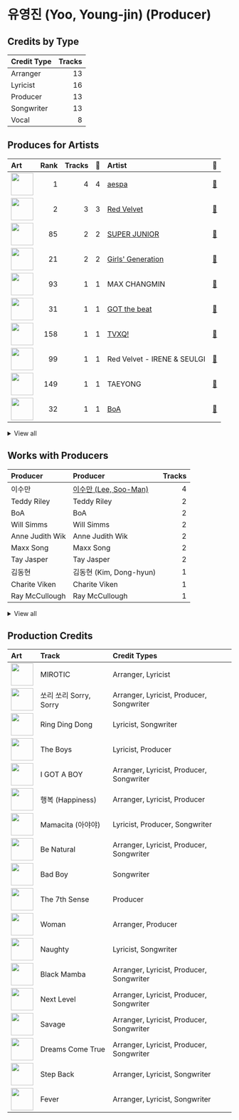 # 유영진 (Yoo, Young-jin) (Producer)

## Credits by Type

| Credit Type | Tracks |
|:---|---:|
| Arranger | 13 |
| Lyricist | 16 |
| Producer | 13 |
| Songwriter | 13 |
| Vocal | 8 |

## Produces for Artists

| Art | Rank | Tracks | 💚 | Artist | 🔗 |
|:---|---:|---:|---:|:---|:---|
| <img src="https://i.scdn.co/image/ab6761610000e5ebf7a1090ad3a35a34fc0ecb57" alt="" width="50" /> | 1 | 4 | 4 | [aespa](../../artists/aespa/overview.md) | [🔗](https://open.spotify.com/artist/6YVMFz59CuY7ngCxTxjpxE) |
| <img src="https://i.scdn.co/image/ab6761610000e5eb02a562ea6b1dc718394010ac" alt="" width="50" /> | 2 | 3 | 3 | [Red Velvet](../../artists/red_velvet/overview.md) | [🔗](https://open.spotify.com/artist/1z4g3DjTBBZKhvAroFlhOM) |
| <img src="https://i.scdn.co/image/ab6761610000e5eb723b8c26c6f79257c4f832e3" alt="" width="50" /> | 85 | 2 | 2 | [SUPER JUNIOR](../../artists/super_junior/overview.md) | [🔗](https://open.spotify.com/artist/6gzXCdfYfFe5XKhPKkYqxV) |
| <img src="https://i.scdn.co/image/ab6761610000e5eb385df356841aaec34a0914aa" alt="" width="50" /> | 21 | 2 | 2 | [Girls' Generation](../../artists/girls__generation/overview.md) | [🔗](https://open.spotify.com/artist/0Sadg1vgvaPqGTOjxu0N6c) |
| <img src="https://i.scdn.co/image/ab6761610000e5eb65f946e1c1bdc8bc9b75b049" alt="" width="50" /> | 93 | 1 | 1 | MAX CHANGMIN | [🔗](https://open.spotify.com/artist/7FiAkNWMb6ZBYI8tbQLuIS) |
| <img src="https://i.scdn.co/image/ab6761610000e5eb03fd839c09fe375026192645" alt="" width="50" /> | 31 | 1 | 1 | [GOT the beat](../../artists/got_the_beat/overview.md) | [🔗](https://open.spotify.com/artist/6uNxlIP5lzPFf0BHuELOuX) |
| <img src="https://i.scdn.co/image/ab6761610000e5eb2be82149be3774fa0729a543" alt="" width="50" /> | 158 | 1 | 1 | [TVXQ!](../../artists/tvxq!/overview.md) | [🔗](https://open.spotify.com/artist/6nVMMEywS5Y4tsHPKx1nIo) |
| <img src="https://i.scdn.co/image/ab6761610000e5eb7b13da5a8a3dd6e0d53ff764" alt="" width="50" /> | 99 | 1 | 1 | Red Velvet - IRENE & SEULGI | [🔗](https://open.spotify.com/artist/6bwp9ObI8FWvMPCIWVBmhl) |
| <img src="https://i.scdn.co/image/ab6761610000e5eb46c7620b97e6eb932d79d97a" alt="" width="50" /> | 149 | 1 | 1 | TAEYONG | [🔗](https://open.spotify.com/artist/6SKusTjOAPsTZ6kareKQdm) |
| <img src="https://i.scdn.co/image/ab6761610000e5eb1925e6520e474e569c971b36" alt="" width="50" /> | 32 | 1 | 1 | [BoA](../../artists/boa/overview.md) | [🔗](https://open.spotify.com/artist/4muJrGMndyYWqZtfk8OWy4) |


<details>
<summary>View all</summary>

| Art | Rank | Tracks | 💚 | Artist | 🔗 |
|:---|---:|---:|---:|:---|:---|
| <img src="https://i.scdn.co/image/ab6761610000e5ebb08ff289b18eb08abc6864c9" alt="" width="50" /> | 368 | 1 | 1 | NCT | [🔗](https://open.spotify.com/artist/48eO052eSDcn8aTxiv6QaG) |
| <img src="https://i.scdn.co/image/ab6761610000e5eb38c136f067600bd431dd9b93" alt="" width="50" /> | 252 | 1 | 1 | [NCT U](../../artists/nct_u/overview.md) | [🔗](https://open.spotify.com/artist/3paGCCtX1Xr4Gx53mSeZuQ) |
| <img src="https://i.scdn.co/image/ab6761610000e5ebe0001b1abdae41d669a446b7" alt="" width="50" /> | 100 | 1 | 1 | [SHINee](../../artists/shinee/overview.md) | [🔗](https://open.spotify.com/artist/2hRQKC0gqlZGPrmUKbcchR) |

</details>


## Works with Producers

| Producer | Producer | Tracks |
|:---|:---|---:|
| 이수만 | [이수만 (Lee, Soo-Man)](../이수만_(lee,_soo-man)/overview.md) | 4 |
| Teddy Riley | Teddy Riley | 2 |
| BoA | BoA | 2 |
| Will Simms | Will Simms | 2 |
| Anne Judith Wik | Anne Judith Wik | 2 |
| Maxx Song | Maxx Song | 2 |
| Tay Jasper | Tay Jasper | 2 |
| 김동현 | 김동현 (Kim, Dong-hyun) | 1 |
| Charite Viken | Charite Viken | 1 |
| Ray McCullough | Ray McCullough | 1 |


<details>
<summary>View all</summary>

| Producer | Producer | Tracks |
|:---|:---|---:|
| 정은경 | [정은경 (Jung, Eun-Kyung)](../정은경_(jung,_eun-kyung)/overview.md) | 1 |
| 구종필 | [구종필 (Koo, Jong-Pil)](../구종필_(koo,_jong-pil)/overview.md) | 1 |
| Omega | Omega | 1 |
| 1월 8일 | 1월 8일 (1월 8일) | 1 |
| Kirsten Collins | Kirsten Collins | 1 |
| J.SOL | J.SOL | 1 |
| 바다 | 바다 (Bada) | 1 |
| BXN | BXN | 1 |
| Ivy Adara | Ivy Adara | 1 |
| Thomas Troelsen | Thomas Troelsen | 1 |
| Jordan Reyes | Jordan Reyes | 1 |
| Chad Hugo | Chad Hugo | 1 |
| DOM | DOM | 1 |
| Jeremy Reeves | Jeremy Reeves | 1 |
| Gabriela Geneva | Gabriela Geneva | 1 |
| 조진주 | 조진주 (Jo, Jinju) | 1 |
| Tayla Parx | Tayla Parx | 1 |
| Mike Jay | Mike Jay | 1 |
| Ray Romulus | Ray Romulus | 1 |
| Shaun Kim | Shaun Kim | 1 |
| Sophie Curtis | Sophie Curtis | 1 |
| Hautboi Rich | Hautboi Rich | 1 |
| Sarah Lundbäck-Bell | Sarah Lundbäck-Bell (Lundbäck-Bell, Sarah) | 1 |
| 정의석 | [정의석 (Jung, Euisuk)](../정의석_(jung,_euisuk)/overview.md) | 1 |
| Jia Lih | Jia Lih | 1 |
| Dem Jointz | Dem Jointz | 1 |
| Ryan S. Jhun | [Ryan S. Jhun](../ryan_s__jhun/overview.md) | 1 |
| Sara Forsberg | Sara Forsberg | 1 |
| Ludvig Carl Evers | Ludvig Carl Evers | 1 |
| Mikkel Remee Sigvardt | Mikkel Remee Sigvardt | 1 |
| Marlin "Hookman" Bonds | Marlin "Hookman" Bonds | 1 |
| Lucas | Lucas | 1 |
| HYUGGIE | HYUGGIE | 1 |
| Jonathan Yip | Jonathan Yip | 1 |
| Jon Hume | Jon Hume | 1 |
| Phil Tan | [Phil Tan](../phil_tan/overview.md) | 1 |
| 이현승 | 이현승 (Lee, Hyun-Seung) | 1 |
| MARK | MARK | 1 |
| MZMC | MZMC | 1 |
| Dom | Dom | 1 |
| Shaun Lopez | Shaun Lopez | 1 |
| Adam McInnis | Adam McInnis | 1 |
| Mario Marchetti | Mario Marchetti | 1 |
| Scott Chesak | Scott Chesak | 1 |
| Hee Yeun Moon | Hee Yeun Moon | 1 |
| Louise Frick Sveen | Louise Frick Sveen | 1 |
| TAEYONG | TAEYONG | 1 |
| Richard Garcia | Richard Garcia | 1 |
| 이지홍 | 이지홍 (Lee, Ji-hong) | 1 |
| JQ | JQ | 1 |
| Jonatan Gusmark | Jonatan Gusmark | 1 |
| Whitney Phillips | Whitney Phillips | 1 |
| Chris Holsten | Chris Holsten | 1 |
| BUMZU | BUMZU | 1 |
| Ella Isaacson | Ella Isaacson | 1 |
| 김태성 | 김태성 (Kim, Tae Sung) | 1 |
| Timothy "Bos" Bullock | Timothy "Bos" Bullock | 1 |
| Adrian McKinnon | Adrian McKinnon | 1 |
| Leven Kali | Leven Kali | 1 |
| Risto Asikainen | Risto Asikainen | 1 |

</details>


## Production Credits

| Art | Track | Credit Types |
|:---|:---|:---|
| <img src="https://i.scdn.co/image/ab67616d0000b27325ca38eeeb374883d7652ff0" alt="" width="50" /> | MIROTIC | Arranger, Lyricist |
| <img src="https://i.scdn.co/image/ab67616d0000b273fb6e8a26c2c4d9a23f888a94" alt="" width="50" /> | 쏘리 쏘리 Sorry, Sorry | Arranger, Lyricist, Producer, Songwriter |
| <img src="https://i.scdn.co/image/ab67616d0000b273a7fcbfdd783b559de31d181b" alt="" width="50" /> | Ring Ding Dong | Lyricist, Songwriter |
| <img src="https://i.scdn.co/image/ab67616d0000b27361d7b9988c77826dfb1db1b3" alt="" width="50" /> | The Boys | Lyricist, Producer |
| <img src="https://i.scdn.co/image/ab67616d0000b273fd1f3849aaaf15112389a725" alt="" width="50" /> | I GOT A BOY | Arranger, Lyricist, Producer, Songwriter |
| <img src="https://i.scdn.co/image/ab67616d0000b273ccd9a8fe25e9ae6039ac6ce6" alt="" width="50" /> | 행복 (Happiness) | Arranger, Lyricist, Producer |
| <img src="https://i.scdn.co/image/ab67616d0000b273dbb82cf845a6d574224a0d33" alt="" width="50" /> | Mamacita (아야야) | Lyricist, Producer, Songwriter |
| <img src="https://i.scdn.co/image/ab67616d0000b27372ee4e2e933836a66e5869b6" alt="" width="50" /> | Be Natural | Arranger, Lyricist, Producer, Songwriter |
| <img src="https://i.scdn.co/image/ab67616d0000b273b64001fa6292caefc7605550" alt="" width="50" /> | Bad Boy | Songwriter |
| <img src="https://i.scdn.co/image/ab67616d0000b273b1d944dd406d5b0e461ad155" alt="" width="50" /> | The 7th Sense | Producer |
| <img src="https://i.scdn.co/image/ab67616d0000b2738d076165a515afd63688b968" alt="" width="50" /> | Woman | Arranger, Producer |
| <img src="https://i.scdn.co/image/ab67616d0000b2736c1bd86a3d68faf09607ffd3" alt="" width="50" /> | Naughty | Lyricist, Songwriter |
| <img src="https://i.scdn.co/image/ab67616d0000b2736f248f7695eb544a3a1955c5" alt="" width="50" /> | Black Mamba | Arranger, Lyricist, Producer, Songwriter |
| <img src="https://i.scdn.co/image/ab67616d0000b2737a393b04e8ced571618223e8" alt="" width="50" /> | Next Level | Arranger, Lyricist, Producer, Songwriter |
| <img src="https://i.scdn.co/image/ab67616d0000b273d8cc2281fcd4519ca020926b" alt="" width="50" /> | Savage | Arranger, Lyricist, Producer, Songwriter |
| <img src="https://i.scdn.co/image/ab67616d0000b2735b1ee39743c40b88a80b4ccf" alt="" width="50" /> | Dreams Come True | Arranger, Lyricist, Producer, Songwriter |
| <img src="https://i.scdn.co/image/ab67616d0000b273cc6f76f75551af499b5cd0cb" alt="" width="50" /> | Step Back | Arranger, Lyricist, Songwriter |
| <img src="https://i.scdn.co/image/ab67616d0000b2734a8e5eaab8b02db02e487c27" alt="" width="50" /> | Fever | Arranger, Lyricist, Songwriter |